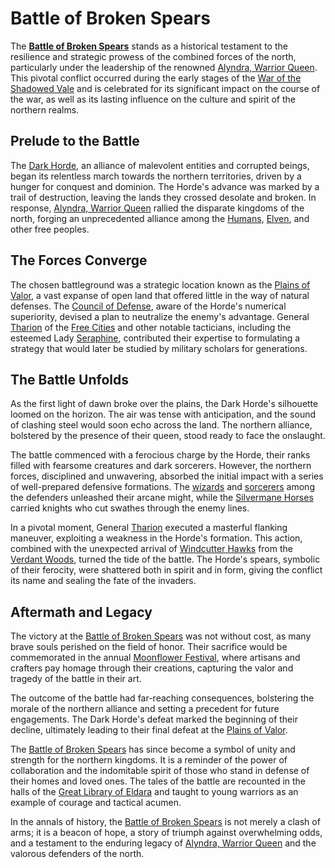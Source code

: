 # Battle of Broken Spears

The **[Battle of Broken Spears](Battle%20of%20Broken%20Spears.md)** stands as a historical testament to the resilience and strategic prowess of the combined forces of the north, particularly under the leadership of the renowned [Alyndra, Warrior Queen](Alyndra%2C%20Warrior%20Queen.md). This pivotal conflict occurred during the early stages of the [War of the Shadowed Vale](War%20of%20the%20Shadowed%20Vale.md) and is celebrated for its significant impact on the course of the war, as well as its lasting influence on the culture and spirit of the northern realms.

## Prelude to the Battle

The [Dark Horde](Dark%20Horde.md), an alliance of malevolent entities and corrupted beings, began its relentless march towards the northern territories, driven by a hunger for conquest and dominion. The Horde's advance was marked by a trail of destruction, leaving the lands they crossed desolate and broken. In response, [Alyndra, Warrior Queen](Alyndra%2C%20Warrior%20Queen.md) rallied the disparate kingdoms of the north, forging an unprecedented alliance among the [Humans](Humans.md), [Elven](Elven.md), and other free peoples.

## The Forces Converge

The chosen battleground was a strategic location known as the [Plains of Valor](Plains%20of%20Valor.md), a vast expanse of open land that offered little in the way of natural defenses. The [Council of Defense](Council%20of%20Defense.md), aware of the Horde's numerical superiority, devised a plan to neutralize the enemy's advantage. General [Tharion](Tharion.md) of the [Free Cities](Free%20Cities.md) and other notable tacticians, including the esteemed Lady [Seraphine](Seraphine.md), contributed their expertise to formulating a strategy that would later be studied by military scholars for generations.

## The Battle Unfolds

As the first light of dawn broke over the plains, the Dark Horde's silhouette loomed on the horizon. The air was tense with anticipation, and the sound of clashing steel would soon echo across the land. The northern alliance, bolstered by the presence of their queen, stood ready to face the onslaught.

The battle commenced with a ferocious charge by the Horde, their ranks filled with fearsome creatures and dark sorcerers. However, the northern forces, disciplined and unwavering, absorbed the initial impact with a series of well-prepared defensive formations. The [wizards](wizards.md) and [sorcerers](sorcerers.md) among the defenders unleashed their arcane might, while the [Silvermane Horses](Silvermane%20Horses.md) carried knights who cut swathes through the enemy lines.

In a pivotal moment, General [Tharion](Tharion.md) executed a masterful flanking maneuver, exploiting a weakness in the Horde's formation. This action, combined with the unexpected arrival of [Windcutter Hawks](Windcutter%20Hawks.md) from the [Verdant Woods](Verdant%20Woods.md), turned the tide of the battle. The Horde's spears, symbolic of their ferocity, were shattered both in spirit and in form, giving the conflict its name and sealing the fate of the invaders.

## Aftermath and Legacy

The victory at the [Battle of Broken Spears](Battle%20of%20Broken%20Spears.md) was not without cost, as many brave souls perished on the field of honor. Their sacrifice would be commemorated in the annual [Moonflower Festival](Moonflower%20Festival.md), where artisans and crafters pay homage through their creations, capturing the valor and tragedy of the battle in their art.

The outcome of the battle had far-reaching consequences, bolstering the morale of the northern alliance and setting a precedent for future engagements. The Dark Horde's defeat marked the beginning of their decline, ultimately leading to their final defeat at the [Plains of Valor](Plains%20of%20Valor.md).

The [Battle of Broken Spears](Battle%20of%20Broken%20Spears.md) has since become a symbol of unity and strength for the northern kingdoms. It is a reminder of the power of collaboration and the indomitable spirit of those who stand in defense of their homes and loved ones. The tales of the battle are recounted in the halls of the [Great Library of Eldara](Great%20Library%20of%20Eldara.md) and taught to young warriors as an example of courage and tactical acumen.

In the annals of history, the [Battle of Broken Spears](Battle%20of%20Broken%20Spears.md) is not merely a clash of arms; it is a beacon of hope, a story of triumph against overwhelming odds, and a testament to the enduring legacy of [Alyndra, Warrior Queen](Alyndra%2C%20Warrior%20Queen.md) and the valorous defenders of the north.